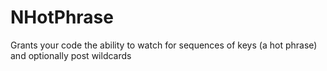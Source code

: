 # NHotPhrase
Grants your code the ability to watch for sequences of keys (a hot phrase) and optionally post wildcards
